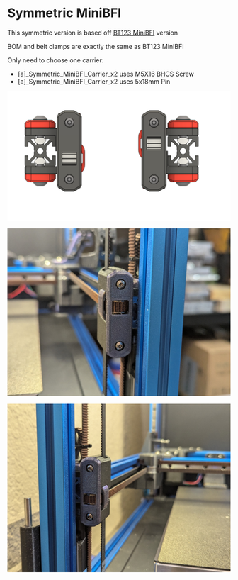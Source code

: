 # Symmetric MiniBFI
This symmetric version is based off [BT123 MiniBFI](https://github.com/DraftShift/StealthChanger/tree/main/UserMods/BT123/MiniBFI%20%2B%20MicroBFI) version

BOM and belt clamps are exactly the same as BT123 MiniBFI

Only need to choose one carrier:

* \[a]\_Symmetric\_MiniBFI\_Carrier\_x2 uses M5X16 BHCS Screw
* \[a]\_Symmetric\_MiniBFI\_Carrier\_x2 uses 5x18mm Pin



![](Images/CAD_screenshot.png?raw=true)

![](Images/right.jpg?raw=true)

![](Images/left.jpg?raw=true)

